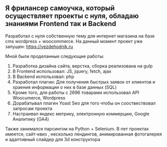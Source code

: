 ## Я фрилансер самоучка, который осуществляет проекты с нуля, обладаю знаниями Frontend так и Backend
Разработал с нуля собственную тему для интернет магазина на базе cms wordpress + woocommerce.
На данный момент проект уже запущен:
https://vezdehodnik.ru

Мной были проделанные следующие работы:
1. Разработка дизайна сайта, верстка, сборка реализована на gulp
2. В Frontend использовал: JS, jquery, fetch, ajax
3. В Backend использовал: php
4. Разработал плагин: Для получения быстрых заявок от клиентов и храения информации о них в базе данных (SQL)
5. Кроме того, для работы с 2696 товарами использовал API Woocumerce, Wordpress
6. Дорабатывал плагин Yoast Seo для того чтобы он сооствествовал запросам проекта
7. Настраивал яндекс метрику, электронную коммерцию, Google Аналитику (GA4)

Также занимался парсингом на Python + Selenium.
В пет проектах имеется, сайт-квиз , несколько лендингов, анимированная фотогалерея и адаптивный слайдер для 3d конструктора

